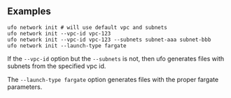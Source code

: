 ## Examples

    ufo network init # will use default vpc and subnets
    ufo network init --vpc-id vpc-123
    ufo network init --vpc-id vpc-123 --subnets subnet-aaa subnet-bbb
    ufo network init --launch-type fargate

If the `--vpc-id` option but the `--subnets` is not, then ufo generates files with subnets from the specified vpc id.

The `--launch-type fargate` option generates files with the proper fargate parameters.
